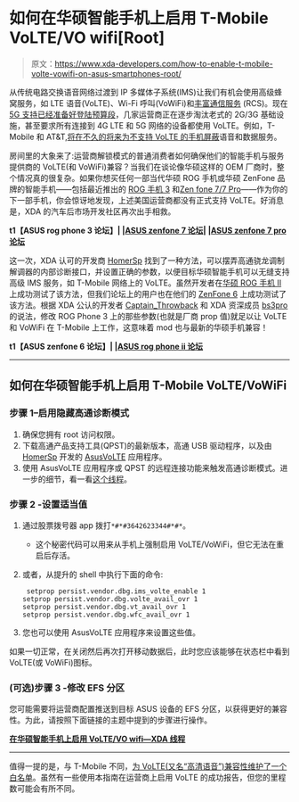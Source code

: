 # 如何在华硕智能手机上启用 T-Mobile VoLTE/VO wifi[Root]

> 原文：<https://www.xda-developers.com/how-to-enable-t-mobile-volte-vowifi-on-asus-smartphones-root/>

从传统电路交换语音网络过渡到 IP 多媒体子系统(IMS)让我们有机会使用高级蜂窝服务，如 LTE 语音(VoLTE)、Wi-Fi 呼叫(VoWiFi)和[丰富通信服务](https://www.xda-developers.com/tag/rcs/) (RCS)。现在 [5G 支持已经准备好登陆预算段](https://www.xda-developers.com/qualcomm-5g-budget-smartphones-snapdragon-4-series-chips/)，几家运营商正在逐步淘汰老式的 2G/3G 基础设施，甚至要求所有连接到 4G LTE 和 5G 网络的设备都使用 VoLTE。例如，T-Mobile 和 AT&T,[将在不久的将来为不支持 VoLTE 的手机屏蔽](https://www.xda-developers.com/t-mobile-att-require-volte-phone-calls-shut-down-3g/)语音和数据服务。

房间里的大象来了:运营商解锁模式的普通消费者如何确保他们的智能手机与服务提供商的 VoLTE(和 VoWiFi)兼容？当我们在谈论像华硕这样的 OEM 厂商时，整个情况真的很复杂。如果你想买任何一部当代华硕 ROG 手机或华硕 ZenFone 品牌的智能手机——包括最近推出的 [ROG 手机 3](https://www.xda-developers.com/asus-rog-phone-3-review/) 和[Zen fone 7/7 Pro](https://www.xda-developers.com/asus-zenfone-7-pro-specs-features-pricing-availability/)——作为你的下一部手机，你会惊讶地发现，上述美国运营商都没有正式支持 VoLTE。好消息是，XDA 的汽车后市场开发社区再次出手相救。

**t1【ASUS rog phone 3 论坛】| |[ASUS zenfone 7 论坛](https://forum.xda-developers.com/asus-zenfone-7)| |[ASUS zenfone 7 pro 论坛](https://forum.xda-developers.com/asus-zenfone-7-pro)**

这一次，XDA 认可的开发商 [HomerSp](https://forum.xda-developers.com/member.php?u=2266182) 找到了一种方法，可以摆弄高通骁龙调制解调器的内部诊断接口，并设置正确的参数，以便目标华硕智能手机可以无缝支持高级 IMS 服务，如 T-Mobile 网络上的 VoLTE。虽然开发者在[华硕 ROG 手机 II](https://www.xda-developers.com/tag/asus-rog-phone-ii/) 上成功测试了该方法，但我们论坛上的用户也在他们的 [ZenFone 6](https://www.xda-developers.com/tag/asus-zenfone6/) 上成功测试了该方法。根据 XDA 公认的开发者 [Captain_Throwback](https://forum.xda-developers.com/member.php?u=1162986) 和 XDA 资深成员 [bs3pro](https://forum.xda-developers.com/asus-rog-phone-3/how-to/ive-asus-rog-phone-3-1-month-t4137097/post83431427#post83431427) 的说法，修改 ROG Phone 3 上的那些参数(也就是厂商 prop 值)就足以让 VoLTE 和 VoWiFi 在 T-Mobile 上工作，这意味着 mod 也与最新的华硕手机兼容！

**t1【ASUS zenfone 6 论坛】| |[ASUS rog phone ii 论坛](https://forum.xda-developers.com/rog-phone-2)**

* * *

## 如何在华硕智能手机上启用 T-Mobile VoLTE/VoWiFi

### 步骤 1–启用隐藏高通诊断模式

1.  确保您拥有 root 访问权限。
2.  下载高通产品支持工具(QPST)的最新版本，高通 USB 驱动程序，以及由 [HomerSp](https://forum.xda-developers.com/member.php?u=2266182) 开发的 [AsusVoLTE](https://github.com/HomerSp/AsusVoLTE) 应用程序。
3.  使用 AsusVoLTE 应用程序或 QPST 的远程连接功能来触发高通诊断模式。进一步的细节，看一看[这个线程](https://forum.xda-developers.com/rog-phone-2/how-to/guide-enabling-diag-qpst-t4027493)。

### 步骤 2 -设置适当值

1.  通过股票拨号器 app 拨打`*#*#3642623344#*#*`。
    *   这个秘密代码可以用来从手机上强制启用 VoLTE/VoWiFi，但它无法在重启后存活。
2.  或者，从提升的 shell 中执行下面的命令:

    ```
     setprop persist.vendor.dbg.ims_volte_enable 1
    setprop persist.vendor.dbg.volte_avail_ovr 1
    setprop persist.vendor.dbg.vt_avail_ovr 1
    setprop persist.vendor.dbg.wfc_avail_ovr 1 
    ```

3.  您也可以使用 AsusVoLTE 应用程序来设置这些值。

如果一切正常，在关闭然后再次打开移动数据后，此时您应该能够在状态栏中看到 VoLTE(或 VoWiFi)图标。

### (可选)步骤 3 -修改 EFS 分区

您可能需要将运营商配置推送到目标 ASUS 设备的 EFS 分区，以获得更好的兼容性。为此，请按照下面链接的主题中提到的步骤进行操作。

**[在华硕智能手机上启用 VoLTE/VO wifi—XDA 线程](https://forum.xda-developers.com/rog-phone-2/how-to/guide-enabling-volte-vowifi-v2-t4028073)**

* * *

值得一提的是，与 T-Mobile 不同，[为 VoLTE(又名“高清语音”)兼容性维护了一个白名单](https://www.anrdoezrs.net/links/100122946/type/dlg/sid/UUxdaUeUpU29740/https://www.att.com/idpassets/images/support/wireless/Service-Capabilities-Unlocked-Devices-ATT-Network.pdf)。虽然有一些使用本指南在运营商上启用 VoLTE 的成功报告，但您的里程数可能会有所不同。